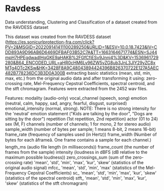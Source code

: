 # Ravdess
Data understanding, Clustering and Classification of a dataset created from the RAVDESS dataset

This dataset was created from the RAVDESS dataset (https://es.sonicurlprotection-fra.com/click?PV=2&MSGID=202209141411100289250&URLID=1&ESV=10.0.18.7423&IV=CDD893A9D96AB6D6469DFBAF03B52C7A&TT=1663164671774&ESN=SJ44mpH7HPEgdwadIHqGKE9aHAKB%2FGfCfiESv9Jnnj4%3D&KV=1536961729280&B64_ENCODED_URL=aHR0cHM6Ly96ZW5vZG8ub3JnL3JlY29yZC8xMTg4OTc2KSw&HK=3428F8A9C48043894424396B826370722E127A5AEC482B778236DC3B3D0A300B extracting basic statistics (mean, std, min, max, etc.) from the original audio data and after transforming it using: zero-crossing rate, Mel-Frequency Cepstral Coefficients, spectral centroid, and the stft chromagram. Features were extracted from the 2452 wav files.

Features:
modality (audio-only)
vocal_channel (speech, song)
emotion (neutral, calm, happy, sad, angry, fearful, disgust, surprised)
emotional_intensity (normal, strong). NOTE: There is no strong intensity for the 'neutral' emotion
statement ("Kids are talking by the door", "Dogs are sitting by the door")
repetition (1st repetition, 2nd repetition)
actor (01 to 24)
sex (M, F)
channels (number of channels; 1 for mono, 2 for stereo audio)
sample_width (number of bytes per sample; 1 means 8-bit, 2 means 16-bit)
frame_rate (frequency of samples used (in Hertz))
frame_width (Number of bytes for each âframeâ. One frame contains a sample for each channel.)
length_ms (audio file length (in milliseconds))
frame_count (the number of frames from the sample)
intensity (loudness in dBFS (dB relative to the maximum possible loudness))
zero_crossings_sum (sum of the zero-crossing rate)
'mean', 'std', 'min', 'max', 'kur', 'skew' (statistics of the original audio signal)
mfcc_ 'mean', 'std', 'min', 'max' (statistics of the Mel-Frequency Cepstral Coefficients)
sc_ 'mean', 'std', 'min', 'max', 'kur', 'skew' (statistics of the spectral centroid)
stft_ 'mean', 'std', 'min', 'max', 'kur', 'skew' (statistics of the stft chromagram)
